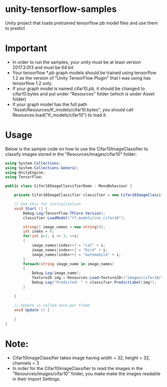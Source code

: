 # unity-tensorflow-samples

Unity project that loads pretrained tensorflow pb model files and use them to predict

# Important

* In order to run the samples, your unity must be at least version 2017.3.0f3 and must be 64 bit
* Your tensorflow *.pb graph models should be trained using tensorflow 1.2 as the version of "Unity TensorFlow Plugin" that I was using has tensorflow 1.2 only.
* If your graph model is named cifar10.pb, it should be changed to cifar10.bytes and put under "Resources" folder (which is under Asset folder)
* If your graph model has the full path "Asset/Resources/tf_models/cifar10.bytes", you should call Resources.load<TextAsset>("tf_models/cifar10") to load it. 


# Usage

Below is the sample code on how to use the Cifar10ImageClassifier to classify images stored in the "Resources/images/cifar10" folder:

```cs 
using System.Collections;
using System.Collections.Generic;
using UnityEngine;
using TensorFlow;

public class Cifar10ImageClassifierDemo : MonoBehaviour {

    private Cifar10ImageClassifier classifier = new Cifar10ImageClassifier();

	// Use this for initialization
	void Start () {
        Debug.Log(TensorFlow.TFCore.Version);
        classifier.LoadModel("tf_models/cnn_cifar10");

        string[] image_names = new string[9];
        int index = 0;
        for(int i=1; i <= 3; ++i)
        {
            image_names[index++] = "cat" + i;
            image_names[index++] = "bird" + i;
            image_names[index++] = "automobile" + i;
        }
        foreach(string image_name in image_names)
        {
            Debug.Log(image_name);
            Texture2D img = Resources.Load<Texture2D>("images/cifar10/" + image_name);
            Debug.Log("Predicted: " + classifier.PredictLabel(img));
        }
        
	}
	
	// Update is called once per frame
	void Update () {
		
	}
}
```

# Note:

* Cifar10ImageClassifier takes image having width = 32, height = 32, channels = 3
* In order for the Cifar10ImageClassifier to read the images in the "Resources/images/cifar10" folder, you make make the images readable in their Import Settings.




